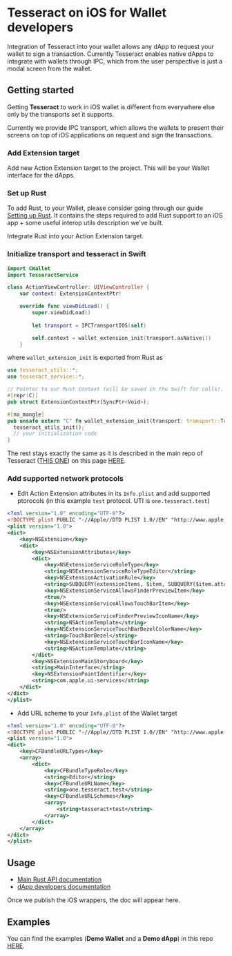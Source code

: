 # Tesseract on iOS for Wallet developers

Integration of Tesseract into your wallet allows any dApp to request your wallet to sign a transaction. Currently Tesseract enables native dApps to integrate with wallets through IPC, which from the user perspective is just a modal screen from the wallet.

## Getting started

Getting **Tesseract** to work in iOS wallet is different from everywhere else only by the transports set it supports.

Currently we provide IPC transport, which allows the wallets to present their screens on top of iOS applications on request and sign the transactions.

### Add Extension target

Add new Action Extension target to the project. This will be your Wallet interface for the dApps.

### Set up Rust

To add Rust, to your Wallet, please consider going through our guide [Setting up Rust](./RUST.MD). It contains the steps required to add Rust support to an iOS app + some useful interop utils description we've built.

Integrate Rust into your Action Extension target.

### Initialize transport and tesseract in Swift

```swift
import CWallet
import TesseractService

class ActionViewController: UIViewController {
    var context: ExtensionContextPtr!

    override func viewDidLoad() {
        super.viewDidLoad()
        
        let transport = IPCTransportIOS(self)

        self.context = wallet_extension_init(transport.asNative())
    }
```
where `wallet_extension_init` is exported from Rust as

```rust
use tesseract_utils::*;
use tesseract_service::*;

// Pointer to our Rust Context (will be saved in the Swift for calls). Returns it as a struct with void* inside.
#[repr(C)]
pub struct ExtensionContextPtr(SyncPtr<Void>);

#[no_mangle]
pub unsafe extern "C" fn wallet_extension_init(transport: transport::Transport) -> ManuallyDrop<ExtensionContextPtr> {
  tesseract_utils_init();
  // your initialization code
}
```

The rest stays exactly the same as it is described in the main repo of Tesseract ([THIS ONE](https://github.com/tesseract-one/Tesseract.rs/)) on this page [HERE](https://github.com/tesseract-one/Tesseract.rs/blob/master/docs/SERVICE.MD).

### Add supported network protocols

* Edit Action Extension attributes in its `Info.plist` and add supported ptorocols (in this example `test` protocol. UTI is `one.tesseract.test`)
```xml
<?xml version="1.0" encoding="UTF-8"?>
<!DOCTYPE plist PUBLIC "-//Apple//DTD PLIST 1.0//EN" "http://www.apple.com/DTDs/PropertyList-1.0.dtd">
<plist version="1.0">
<dict>
	<key>NSExtension</key>
	<dict>
		<key>NSExtensionAttributes</key>
		<dict>
			<key>NSExtensionServiceRoleType</key>
			<string>NSExtensionServiceRoleTypeEditor</string>
			<key>NSExtensionActivationRule</key>
			<string>SUBQUERY(extensionItems, $item, SUBQUERY($item.attachments, $att, ANY $att.registeredTypeIdentifiers UTI-CONFORMS-TO "one.tesseract.test").@count == $item.attachments.@count).@count == 1</string>
			<key>NSExtensionServiceAllowsFinderPreviewItem</key>
			<true/>
			<key>NSExtensionServiceAllowsTouchBarItem</key>
			<true/>
			<key>NSExtensionServiceFinderPreviewIconName</key>
			<string>NSActionTemplate</string>
			<key>NSExtensionServiceTouchBarBezelColorName</key>
			<string>TouchBarBezel</string>
			<key>NSExtensionServiceTouchBarIconName</key>
			<string>NSActionTemplate</string>
		</dict>
		<key>NSExtensionMainStoryboard</key>
		<string>MainInterface</string>
		<key>NSExtensionPointIdentifier</key>
		<string>com.apple.ui-services</string>
	</dict>
</dict>
</plist>
```
* Add URL scheme to your `Info.plist` of the Wallet target
```xml
<?xml version="1.0" encoding="UTF-8"?>
<!DOCTYPE plist PUBLIC "-//Apple//DTD PLIST 1.0//EN" "http://www.apple.com/DTDs/PropertyList-1.0.dtd">
<plist version="1.0">
<dict>
	<key>CFBundleURLTypes</key>
	<array>
		<dict>
			<key>CFBundleTypeRole</key>
			<string>Editor</string>
			<key>CFBundleURLName</key>
			<string>one.tesseract.test</string>
			<key>CFBundleURLSchemes</key>
			<array>
				<string>tesseract+test</string>
			</array>
		</dict>
	</array>
</dict>
</plist>
```

## Usage

* [Main Rust API documentation](https://github.com/tesseract-one/Tesseract.rs)
* [dApp developers documentation](./README.MD)

Once we publish the iOS wrappers, the doc will appear here.

## Examples

You can find the examples (**Demo Wallet** and a **Demo dApp**) in this repo [HERE](./examples).
